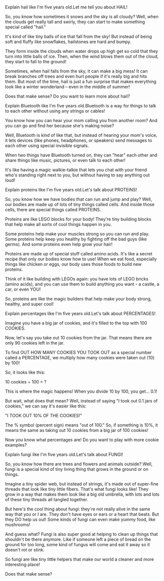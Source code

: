 Explain hail like I'm five years old.<start>Let me tell you about HAIL!

So, you know how sometimes it snows and the sky is all cloudy? Well, when the clouds get really tall and swirly, they can start to make something special called "hail."

It's kind of like tiny balls of ice that fall from the sky! But instead of being soft and fluffy like snowflakes, hailstones are hard and bumpy.

They form inside the clouds when water drops up high get so cold that they turn into little balls of ice. Then, when the wind blows them out of the cloud, they start to fall to the ground!

Sometimes, when hail falls from the sky, it can make a big mess! It can break branches off trees and even hurt people if it's really big and hits them. But most of the time, hail is just a fun surprise that makes everything look like a winter wonderland – even in the middle of summer!

Does that make sense? Do you want to learn more about hail?
<end>

Explain Bluetooth like I'm five years old.<start>Bluetooth is a way for things to talk to each other without using any strings or cables!

You know how you can hear your mom calling you from another room? And you can go and find her because she's making noise?

Well, Bluetooth is kind of like that, but instead of hearing your mom's voice, it lets devices (like phones, headphones, or speakers) send messages to each other using special invisible signals.

When two things have Bluetooth turned on, they can "hear" each other and share things like music, pictures, or even talk to each other!

It's like having a magic walkie-talkie that lets you chat with your friend who's standing right next to you, but without having to say anything out loud!
<end>

Explain proteins like I'm five years old.<start>Let's talk about PROTEINS!

So, you know how we have bodies that can run and jump and play? Well, our bodies are made up of lots of tiny things called cells. And inside those cells, there are special things called PROTEINS.

Proteins are like LEGO blocks for your body! They're tiny building blocks that help make all sorts of cool things happen in you.

Some proteins help make your muscles strong so you can run and play. Some proteins help keep you healthy by fighting off the bad guys (like germs). And some proteins even help grow your hair!

Proteins are made up of special stuff called amino acids. It's like a secret recipe that only our bodies know how to use! When we eat food, especially things like chicken or eggs, our body uses those foods to build new proteins.

Think of it like building with LEGOs again: you have lots of LEGO bricks (amino acids), and you can use them to build anything you want - a castle, a car, or even YOU!

So, proteins are like the magic builders that help make your body strong, healthy, and super cool!
<end>

Explain percentages like I'm five years old.<start>Let's talk about PERCENTAGES!

Imagine you have a big jar of cookies, and it's filled to the top with 100 COOKIES.

Now, let's say you take out 10 cookies from the jar. That means there are only 90 cookies left in the jar.

To find OUT HOW MANY COOKIES YOU TOOK OUT as a special number called a PERCENTAGE, we multiply how many cookies were taken out (10) by 100!

So, it looks like this:

10 cookies ÷ 100 = ?

This is where the magic happens! When you divide 10 by 100, you get... 0.1!

But wait, what does that mean? Well, instead of saying "I took out 0.1 jars of cookies," we can say it's easier like this:

"I TOOK OUT 10% OF THE COOKIES!"

The % symbol (percent sign) means "out of 100." So, if something is 10%, it means the same as taking out 10 cookies from a big jar of 100 cookies!

Now you know what percentages are! Do you want to play with more cookie examples?
<end>

Explain fungi like I'm five years old.<start>Let's talk about FUNGI!

So, you know how there are trees and flowers and animals outside? Well, fungi is a special kind of tiny living thing that grows in the ground or on things.

Imagine a tiny spider web, but instead of strings, it's made out of super-fine threads that look like tiny little fibers. That's what fungi looks like! They grow in a way that makes them look like a big old umbrella, with lots and lots of these tiny threads all tangled together.

But here's the cool thing about fungi: they're not really alive in the same way that you or I are. They don't have eyes or ears or a heart that beats. But they DO help us out! Some kinds of fungi can even make yummy food, like mushrooms!

And guess what? Fungi is also super good at helping to clean up things that shouldn't be there anymore. Like if someone left a piece of bread on the ground for too long, some kind of fungus will come and eat it away so it doesn't rot or stink.

So fungi are like tiny little helpers that make our world a cleaner and more interesting place!

Does that make sense?
<end>

